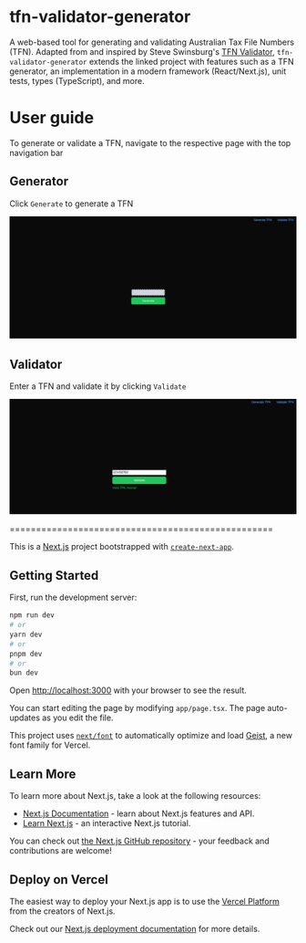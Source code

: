 # tfn-validator-generator

A web-based tool for generating and validating Australian Tax File Numbers (TFN). Adapted from and inspired by Steve Swinsburg's [TFN Validator](https://github.com/steveswinsburg/tfn-validator), `tfn-validator-generator` extends the linked project with features such as a TFN generator, an implementation in a modern framework (React/Next.js), unit tests, types (TypeScript), and more.

# User guide

To generate or validate a TFN, navigate to the respective page with the top navigation bar

## Generator

Click `Generate` to generate a TFN

![generator](./generator.png)

## Validator

Enter a TFN and validate it by clicking `Validate`

![validator](./validator.png)

==================================================

This is a [Next.js](https://nextjs.org) project bootstrapped with [`create-next-app`](https://nextjs.org/docs/app/api-reference/cli/create-next-app).

## Getting Started

First, run the development server:

```bash
npm run dev
# or
yarn dev
# or
pnpm dev
# or
bun dev
```

Open [http://localhost:3000](http://localhost:3000) with your browser to see the result.

You can start editing the page by modifying `app/page.tsx`. The page auto-updates as you edit the file.

This project uses [`next/font`](https://nextjs.org/docs/app/building-your-application/optimizing/fonts) to automatically optimize and load [Geist](https://vercel.com/font), a new font family for Vercel.

## Learn More

To learn more about Next.js, take a look at the following resources:

- [Next.js Documentation](https://nextjs.org/docs) - learn about Next.js features and API.
- [Learn Next.js](https://nextjs.org/learn) - an interactive Next.js tutorial.

You can check out [the Next.js GitHub repository](https://github.com/vercel/next.js) - your feedback and contributions are welcome!

## Deploy on Vercel

The easiest way to deploy your Next.js app is to use the [Vercel Platform](https://vercel.com/new?utm_medium=default-template&filter=next.js&utm_source=create-next-app&utm_campaign=create-next-app-readme) from the creators of Next.js.

Check out our [Next.js deployment documentation](https://nextjs.org/docs/app/building-your-application/deploying) for more details.
